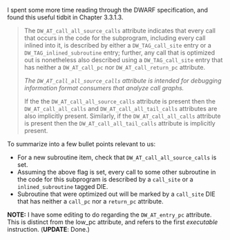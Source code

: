 
I spent some more time reading through the DWARF specification, and found
this useful tidbit in Chapter 3.3.1.3.

> The `DW_AT_call_all_source_calls` attribute indicates that every call that
> occurs in the code for the subprogram, including every call inlined into it,
> is described by either a `DW_TAG_call_site` entry or a
> `DW_TAG_inlined_subroutine` entry; further, any call that is optimized out is
> nonetheless also described using a `DW_TAG_call_site` entry that has neither a
> `DW_AT_call_pc` nor `DW_AT_call_return_pc` attribute.
>
> *The `DW_AT_call_all_source_calls` attribute is intended for debugging
> information format consumers that analyze call graphs.*
>
> If the the `DW_AT_call_all_source_calls` attribute is present then the
> `DW_AT_call_all_calls` and `DW_AT_call_all_tail_calls` attributes are also
> implicitly present. Similarly, if the `DW_AT_call_all_calls` attribute is
> present then the `DW_AT_call_all_tail_calls` attribute is implicitly present.

To summarize into a few bullet points relevant to us:

*  For a new subroutine item, check that `DW_AT_call_all_source_calls` is
   set.
*  Assuming the above flag is set, every call to some other subroutine in the
   code for this subprogram is described by a `call_site` or a
   `inlined_subroutine` tagged DIE.
*  Subroutine that were optimized out will be marked by a `call_site` DIE
   that has neither a `call_pc` nor a `return_pc` attribute.

**NOTE:** I have some editing to do regarding the `DW_AT_entry_pc` attribute.
          This is distinct from the low_pc attribute, and refers to the first
          *executable* instruction. (**UPDATE**: Done.)

